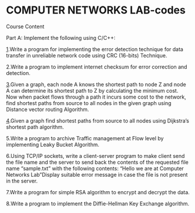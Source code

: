 # COMPUTER NETWORKS LAB-codes
Course Content

Part A: Implement the following using C/C++:

[1](https://github.com/nishJay/CN-codes/blob/main/CRC-16.c).Write a program for implementing the error detection technique for data transfer in unreliable network code using CRC (16-bits) Technique.

2.Write a program to implement internet checksum for error correction and detection.

[3](https://github.com/nishJay/CN-codes/blob/main/BellmanFord.c).Given a graph, each node A knows the shortest path to node Z and node A can determine its shortest path to Z by calculating the minimum cost. Now when packet flows through a path it incurs some cost to the network, find shortest paths from source to all nodes in the given graph using Distance vector routing Algorithm.



[4](https://github.com/nishJay/CN-codes/blob/main/Dijkstra.c).Given a graph find shortest paths from source to all nodes using Dijkstra’s shortest path algorithm.

5.Write a program to archive Traffic management at Flow level by implementing Leaky Bucket Algorithm.

6.Using TCP/IP sockets, write a client-server program to make client send the file name and the server to send back the contents of the requested file name “sample.txt” with the following contents: “Hello we are at Computer Networks Lab”Display suitable error message in case the file is not present in the server.

7.Write a program for simple RSA algorithm to encrypt and decrypt the data.

8.Write a program to implement the Diffie-Hellman Key Exchange algorithm.
